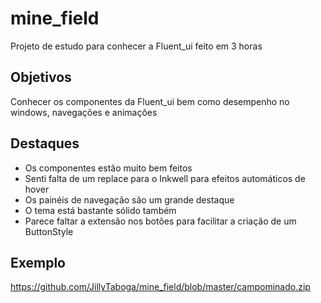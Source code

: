 # mine_field

Projeto de estudo para conhecer a Fluent_ui feito em 3 horas

## Objetivos

Conhecer os componentes da Fluent_ui bem como desempenho no windows, navegações e animações

## Destaques

- Os componentes estão muito bem feitos
- Senti falta de um replace para o Inkwell para efeitos automáticos de hover
- Os painéis de navegação são um grande destaque
- O tema está bastante sólido também
- Parece faltar a extensão nos botões para facilitar a criação de um ButtonStyle


## Exemplo
https://github.com/JillyTaboga/mine_field/blob/master/campominado.zip
